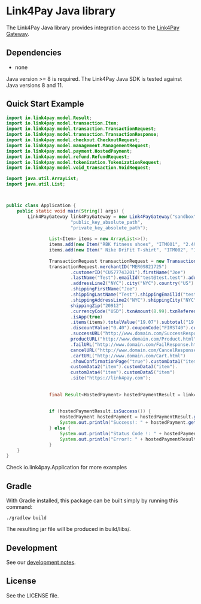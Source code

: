 # Link4Pay Java library

The Link4Pay Java library provides integration access to the [Link4Pay Gateway](https://developer.link4.tech/#/).



## Dependencies

* none

Java version >= 8 is required. The Link4Pay Java SDK is tested against Java versions 8 and 11.





## Quick Start Example

````java
import io.link4pay.model.Result;
import io.link4pay.model.transaction.Item;
import io.link4pay.model.transaction.TransactionRequest;
import io.link4pay.model.transaction.TransactionResponse;
import io.link4pay.model.checkout.CheckoutRequest;
import io.link4pay.model.management.ManagementRequest;
import io.link4pay.model.payment.HostedPayment;
import io.link4pay.model.refund.RefundRequest;
import io.link4pay.model.tokenization.TokenizationRequest;
import io.link4pay.model.void_transaction.VoidRequest;

import java.util.ArrayList;
import java.util.List;



public class Application {
    public static void main(String[] args) {
        Link4PayGateway link4PayGateway = new Link4PayGateway("sandbox", "the_api_key",
                        "public_key_absolute_path",
                        "private_key_absolute_path");
        
                List<Item> items = new ArrayList<>();
                items.add(new Item("RBK fitness shoes", "ITM001", "2.49", "2"));
                items.add(new Item(" Nike DriFit T-shirt", "ITM002", "1.99", "1"));
        
                TransactionRequest transactionRequest = new TransactionRequest();
                transactionRequest.merchantID("MER09821725")
                        .customerID("CUS77743201").firstName("Joe")
                        .lastName("Test").emailId("test@test.test").addressLine1("NYC")
                        .addressLine2("NYC").city("NYC").country("US").state("NYC").zip("20912")
                        .shippingFirstName("Joe")
                        .shippingLastName("Test").shippingEmailId("test@test.test").shippingAddressLine1("NYC")
                        .shippingAddressLine2("NYC").shippingCity("NYC").shippingCountry("US").shippingState("NYC").
                        shippingZip("20912")
                        .currencyCode("USD").txnAmount(8.99).txnReference("REF0013tt22112")
                        .isApp(true)
                        .items(items).totalValue("19.07").subtotal("19.41").tax("0.03").shippingCharges("0.55")
                        .discountValue("0.40").couponCode("FIRST40").couponCodeDetails("Get $0.4 off on every transaction. *T&C apply")
                        .successURL("http://www.domain.com/SuccessResponse.html").
                        productURL("http://www.domain.com/Product.html")
                        .failURL("http://www.domain.com/FailResponse.htm").
                        cancelURL("http://www.domain.com/CancelResponse.html")
                        .cartURL("http://www.domain.com/Cart.html")
                        .showConfirmationPage("true").customData1("item").
                        customData2("item").customData3("item").
                        customData4("item").customData5("item")
                        .site("https://link4pay.com");
        
        
                final Result<HostedPayment> hostedPaymentResult = link4PayGateway.paymentService().payWithHPP(transactionRequest);
        
        
                if (hostedPaymentResult.isSuccess()) {
                    HostedPayment hostedPayment = hostedPaymentResult.getTarget();
                    System.out.println("Success!: " + hostedPayment.getResponse());
                } else {
                    System.out.println("Status Code !: " + hostedPaymentResult.getStatusCode());
                    System.out.println("Error!: " + hostedPaymentResult.getMessage());
                }
    }
}

````

Check io.link4pay.Application for more examples

## Gradle

  With Gradle installed, this package can be built simply by running this command:

    ./gradlew build

  The resulting jar file will be produced in build/libs/.

## Development

See our [development notes](DEVELOPMENT.md).



## License

See the LICENSE file.

